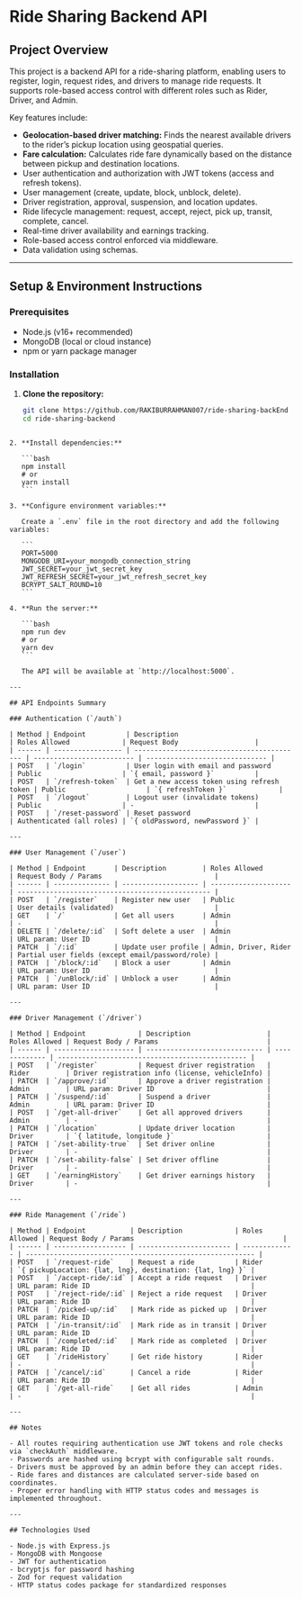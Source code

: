 # Ride Sharing Backend API

## Project Overview

This project is a backend API for a ride-sharing platform, enabling users to register, login, request rides, and drivers to manage ride requests. It supports role-based access control with different roles such as Rider, Driver, and Admin.

Key features include:

- **Geolocation-based driver matching:** Finds the nearest available drivers to the rider’s pickup location using geospatial queries.
- **Fare calculation:** Calculates ride fare dynamically based on the distance between pickup and destination locations.
- User authentication and authorization with JWT tokens (access and refresh tokens).
- User management (create, update, block, unblock, delete).
- Driver registration, approval, suspension, and location updates.
- Ride lifecycle management: request, accept, reject, pick up, transit, complete, cancel.
- Real-time driver availability and earnings tracking.
- Role-based access control enforced via middleware.
- Data validation using schemas.

---

## Setup & Environment Instructions

### Prerequisites

- Node.js (v16+ recommended)
- MongoDB (local or cloud instance)
- npm or yarn package manager

### Installation

1. **Clone the repository:**

   ```bash
   git clone https://github.com/RAKIBURRAHMAN007/ride-sharing-backEnd
   cd ride-sharing-backend
   ```

````

2. **Install dependencies:**

   ```bash
   npm install
   # or
   yarn install
   ```

3. **Configure environment variables:**

   Create a `.env` file in the root directory and add the following variables:

   ```
   PORT=5000
   MONGODB_URI=your_mongodb_connection_string
   JWT_SECRET=your_jwt_secret_key
   JWT_REFRESH_SECRET=your_jwt_refresh_secret_key
   BCRYPT_SALT_ROUND=10
   ```

4. **Run the server:**

   ```bash
   npm run dev
   # or
   yarn dev
   ```

   The API will be available at `http://localhost:5000`.

---

## API Endpoints Summary

### Authentication (`/auth`)

| Method | Endpoint          | Description                                | Roles Allowed             | Request Body                   |
| ------ | ----------------- | ------------------------------------------ | ------------------------- | ------------------------------ |
| POST   | `/login`          | User login with email and password         | Public                    | `{ email, password }`          |
| POST   | `/refresh-token`  | Get a new access token using refresh token | Public                    | `{ refreshToken }`             |
| POST   | `/logout`         | Logout user (invalidate tokens)            | Public                    | -                              |
| POST   | `/reset-password` | Reset password                             | Authenticated (all roles) | `{ oldPassword, newPassword }` |

---

### User Management (`/user`)

| Method | Endpoint       | Description         | Roles Allowed        | Request Body / Params                            |
| ------ | -------------- | ------------------- | -------------------- | ------------------------------------------------ |
| POST   | `/register`    | Register new user   | Public               | User details (validated)                         |
| GET    | `/`            | Get all users       | Admin                | -                                                |
| DELETE | `/delete/:id`  | Soft delete a user  | Admin                | URL param: User ID                               |
| PATCH  | `/:id`         | Update user profile | Admin, Driver, Rider | Partial user fields (except email/password/role) |
| PATCH  | `/block/:id`   | Block a user        | Admin                | URL param: User ID                               |
| PATCH  | `/unBlock/:id` | Unblock a user      | Admin                | URL param: User ID                               |

---

### Driver Management (`/driver`)

| Method | Endpoint             | Description                   | Roles Allowed | Request Body / Params                           |
| ------ | -------------------- | ----------------------------- | ------------- | ----------------------------------------------- |
| POST   | `/register`          | Request driver registration   | Rider         | Driver registration info (license, vehicleInfo) |
| PATCH  | `/approve/:id`       | Approve a driver registration | Admin         | URL param: Driver ID                            |
| PATCH  | `/suspend/:id`       | Suspend a driver              | Admin         | URL param: Driver ID                            |
| POST   | `/get-all-driver`    | Get all approved drivers      | Admin         | -                                               |
| PATCH  | `/location`          | Update driver location        | Driver        | `{ latitude, longitude }`                       |
| PATCH  | `/set-ability-true`  | Set driver online             | Driver        | -                                               |
| PATCH  | `/set-ability-false` | Set driver offline            | Driver        | -                                               |
| GET    | `/earningHistory`    | Get driver earnings history   | Driver        | -                                               |

---

### Ride Management (`/ride`)

| Method | Endpoint           | Description             | Roles Allowed | Request Body / Params                                     |
| ------ | ------------------ | ----------------------- | ------------- | --------------------------------------------------------- |
| POST   | `/request-ride`    | Request a ride          | Rider         | `{ pickupLocation: {lat, lng}, destination: {lat, lng} }` |
| POST   | `/accept-ride/:id` | Accept a ride request   | Driver        | URL param: Ride ID                                        |
| POST   | `/reject-ride/:id` | Reject a ride request   | Driver        | URL param: Ride ID                                        |
| PATCH  | `/picked-up/:id`   | Mark ride as picked up  | Driver        | URL param: Ride ID                                        |
| PATCH  | `/in-transit/:id`  | Mark ride as in transit | Driver        | URL param: Ride ID                                        |
| PATCH  | `/completed/:id`   | Mark ride as completed  | Driver        | URL param: Ride ID                                        |
| GET    | `/rideHistory`     | Get ride history        | Rider         | -                                                         |
| PATCH  | `/cancel/:id`      | Cancel a ride           | Rider         | URL param: Ride ID                                        |
| GET    | `/get-all-ride`    | Get all rides           | Admin         | -                                                         |

---

## Notes

- All routes requiring authentication use JWT tokens and role checks via `checkAuth` middleware.
- Passwords are hashed using bcrypt with configurable salt rounds.
- Drivers must be approved by an admin before they can accept rides.
- Ride fares and distances are calculated server-side based on coordinates.
- Proper error handling with HTTP status codes and messages is implemented throughout.

---

## Technologies Used

- Node.js with Express.js
- MongoDB with Mongoose
- JWT for authentication
- bcryptjs for password hashing
- Zod for request validation
- HTTP status codes package for standardized responses
````
